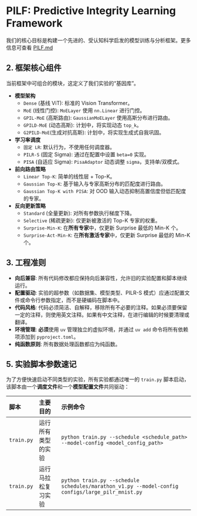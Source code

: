 # PILF: Predictive Integrity Learning Framework

我们的核心目标是构建一个先进的、受认知科学启发的模型训练与分析框架。更多信息可查看 [PILF.md](./PILF.md)

## 2. 框架核心组件

当前框架中可组合的模块，这定义了我们实验的“基因库”。

- **模型架构**
  - `Dense` (基线 ViT): 标准的 Vision Transformer。
  - `MoE` (线性门控): `MoELayer` 使用 `nn.Linear` 进行门控。
  - `GPIL-MoE` (高斯路由): `GaussianMoELayer` 使用高斯分布进行路由。
  - `GPILD-MoE` (动态高斯): 计划中，将实现动态 `top_k`。
  - `G2PILD-MoE`(生成对抗高斯): 计划中，将实现生成式自我巩固。
- **学习率调度**
  - `固定 LR`: 默认行为，不使用任何调度器。
  - `PILR-S` (固定 Sigma): 通过在配置中设置 `beta=0` 实现。
  - `PISA` (自适应 Sigma): `PisaAdaptor` 动态调整 `sigma`，支持单/双模式。
- **前向路由策略**
  - `Linear Top-K`: 简单的线性层 + Top-K。
  - `Gaussian Top-K`: 基于输入与专家高斯分布的匹配度进行路由。
  - `Gaussian Top-K with PISA`: 对 OOD 输入动态抑制高置信度但低匹配度的专家。
- **反向更新策略**
  - `Standard` (全量更新): 对所有参数执行梯度下降。
  - `Selective` (稀疏更新): 仅更新被激活的 Top-K 专家的权重。
  - `Surprise-Min-K`: 在**所有专家**中，仅更新 Surprise 最低的 Min-K 个。
  - `Surprise-Act-Min-K`: 在**所有激活专家**中，仅更新 Surprise 最低的 Min-K 个。

## 3. 工程准则

- **向后兼容**: 所有代码修改都应保持向后兼容性，允许旧的实验配置和脚本继续运行。
- **配置驱动**: 实验的超参数（如数据集、模型类型、PILR-S 模式）应通过配置文件或命令行参数指定，而不是硬编码在脚本中。
- **代码风格**: 代码必须简洁、自解释，移除所有不必要的注释。如果必须要保留一定的注释，则使用英文注释。如果有中文注释，在进行编辑的时候要清理或翻译。
- **环境管理**: **必须**使用 `uv` 管理独立的虚拟环境，并通过 `uv add` 命令将所有依赖项添加到 `pyproject.toml`。
- **纯函数原则**: 所有数据处理函数都应为纯函数。

## 5. 实验脚本参数速记

为了方便快速启动不同类型的实验，所有实验都通过唯一的 `train.py` 脚本启动，该脚本由一个**调度文件**和一个**模型配置文件**共同驱动：

| 脚本 | 主要目的 | 示例命令 |
| :--- | :--- | :--- |
| `train.py` | 运行所有类型的实验 | `python train.py --schedule <schedule_path> --model-config <model_config_path>` |
| `train.py` | 运行马拉松复习实验 | `python train.py --schedule schedules/marathon_v1.py --model-config configs/large_pilr_mnist.py` |
